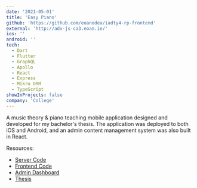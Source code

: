 ```yaml
---
date: '2021-05-01'
title: 'Easy Piano'
github: 'https://github.com/eoanodea/iadty4-rp-frontend'
external: 'http://adv-js-ca3.eoan.ie/'
ios: ''
android: ''
tech:
  - Dart
  - Flutter
  - GraphQL
  - Apollo
  - React
  - Express
  - Mikro ORM
  - TypeScript
showInProjects: false
company: 'College'
---
```


A music theory & piano teaching mobile application designed and developed for my bachelor's thesis. The application was deployed to both iOS and Android, and an admin content management system was also built in React.

Resources:

- [Server Code](https://github.com/eoanodea/iadty4-rp-backend)
- [Frontend Code](https://github.com/eoanodea/iadty4-rp-frontend)
- [Admin Dashboard](https://github.com/eoanodea/iadty4-rp-admin)
- [Thesis](https://docs.google.com/document/d/1UONf7uy1PfinSkge-MK2Q1vVQcTOwZ97cBHm79HE-vQ/edit?usp=sharing)
